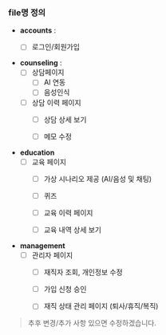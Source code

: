 ### file명 정의
- **accounts** :
    - [ ] 로그인/회원가입
 
      
- **counseling** :
    - [ ] 상담페이지
      - [ ] AI 연동
      - [ ] 음성인식
    - [ ] 상담 이력 페이지
        - [ ] 상담 상세 보기
        - [ ] 메모 수정
     
          
- **education**
  - [ ] 교육 페이지
    - [ ] 가상 시나리오 제공 (AI/음성 및 채팅)
    - [ ] 퀴즈
    - [ ] 교육 이력 페이지
    - [ ] 교육 내역 상세 보기
   
      
- **management**
  - [ ] 관리자 페이지
    - [ ] 재직자 조회, 개인정보 수정
    - [ ] 가입 신청 승인
    - [ ] 재직 상태 관리 페이지 (퇴사/휴직/복직)



>  추후 변경/추가 사항 있으면 수정하겠습니다. 
